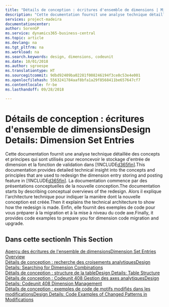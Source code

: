 ```yaml
---
title: "Détails de conception : écritures d'ensemble de dimensions | Microsoft Docs"
description: "Cette documentation fournit une analyse technique détaillée des concepts et principes qui sont utilisés pour reconcevoir la fonction de stockage et de validation d'écritures de dimension."
services: project-madeira
documentationcenter: 
author: SorenGP
ms.service: dynamics365-business-central
ms.topic: article
ms.devlang: na
ms.tgt_pltfrm: na
ms.workload: na
ms.search.keywords: design, dimensions, codeunit
ms.date: 10/01/2018
ms.author: sgroespe
ms.translationtype: HT
ms.sourcegitcommit: 9dbd92409ba02281f008246194f3ce0c53e4e001
ms.openlocfilehash: 5563241784aaf8bfa1a29f8568411be657647cf7
ms.contentlocale: fr-be
ms.lasthandoff: 09/28/2018

---
```

# <a name="design-details-dimension-set-entries"></a><span data-ttu-id="694df-103">Détails de conception : écritures d'ensemble de dimensions</span><span class="sxs-lookup"><span data-stu-id="694df-103">Design Details: Dimension Set Entries</span></span>
<span data-ttu-id="694df-104">Cette documentation fournit une analyse technique détaillée des concepts et principes qui sont utilisés pour reconcevoir le stockage d'entrée de dimension et la fonction de validation dans [!INCLUDE[d365fin](includes/d365fin_md.md)].</span><span class="sxs-lookup"><span data-stu-id="694df-104">This documentation provides detailed technical insight into the concepts and principles that are used to redesign the dimension entry storing and posting feature in [!INCLUDE[d365fin](includes/d365fin_md.md)].</span></span> <span data-ttu-id="694df-105">La documentation commence par des présentations conceptuelles de la nouvelle conception.</span><span class="sxs-lookup"><span data-stu-id="694df-105">The documentation starts by describing conceptual overviews of the redesign.</span></span> <span data-ttu-id="694df-106">Alors il explique l'architecture technique pour indiquer la manière dont la nouvelle conception est créée.</span><span class="sxs-lookup"><span data-stu-id="694df-106">Then it explains the technical architecture to show how the redesign is made.</span></span> <span data-ttu-id="694df-107">Enfin, elle fournit des exemples de code pour vous préparer à la migration et à la mise à niveau du code axe.</span><span class="sxs-lookup"><span data-stu-id="694df-107">Finally, it provides code examples to prepare you for dimension code migration and upgrade.</span></span>  

## <a name="in-this-section"></a><span data-ttu-id="694df-108">Dans cette section</span><span class="sxs-lookup"><span data-stu-id="694df-108">In This Section</span></span>  
[<span data-ttu-id="694df-109">Aperçu des écritures de l'ensemble de dimensions</span><span class="sxs-lookup"><span data-stu-id="694df-109">Dimension Set Entries Overview</span></span>](design-details-dimension-set-entries-overview.md)  
[<span data-ttu-id="694df-110">Détails de conception : recherche des croisements analytiques</span><span class="sxs-lookup"><span data-stu-id="694df-110">Design Details: Searching for Dimension Combinations</span></span>](design-details-searching-for-dimension-combinations.md)  
[<span data-ttu-id="694df-111">Détails de conception : structure de la table</span><span class="sxs-lookup"><span data-stu-id="694df-111">Design Details: Table Structure</span></span>](design-details-table-structure.md)  
[<span data-ttu-id="694df-112">Détails de conception : Codeunit 408 Gestion des axes analytiques</span><span class="sxs-lookup"><span data-stu-id="694df-112">Design Details: Codeunit 408 Dimension Management</span></span>](design-details-codeunit-408-dimension-management.md)  
[<span data-ttu-id="694df-113">Détails de conception : exemples de code de motifs modifiés dans les modifications</span><span class="sxs-lookup"><span data-stu-id="694df-113">Design Details: Code Examples of Changed Patterns in Modifications</span></span>](design-details-code-examples-of-changed-patterns-in-modifications.md)

